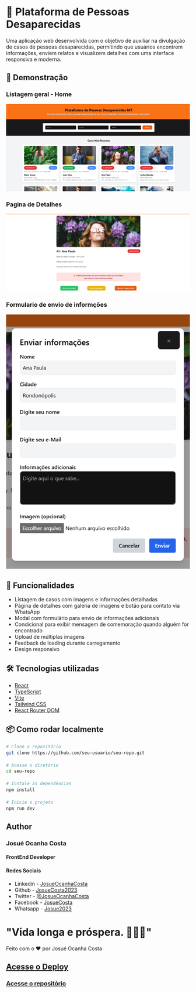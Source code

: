 # 👣 Plataforma de Pessoas Desaparecidas

Uma aplicação web desenvolvida com o objetivo de auxiliar na divulgação de casos de pessoas desaparecidas, permitindo que usuários encontrem informações, enviem relatos e visualizem detalhes com uma interface responsiva e moderna.

## 📸 Demonstração


### Listagem geral - Home
![Home Page](./public/images/page.png)


### Pagina de Detalhes
![Details Page](./public/images/detalhes.png)


### Formulario de envio de informções
![Details Page](./public/images/form.png)


## 🚀 Funcionalidades

- Listagem de casos com imagens e informações detalhadas
- Página de detalhes com galeria de imagens e botão para contato via WhatsApp
- Modal com formulário para envio de informações adicionais
- Condicional para exibir mensagem de comemoração quando alguém for encontrado
- Upload de múltiplas imagens
- Feedback de loading durante carregamento
- Design responsivo

## 🛠️ Tecnologias utilizadas

- [React](https://reactjs.org/)
- [TypeScript](https://www.typescriptlang.org/)
- [Vite](https://vitejs.dev/)
- [Tailwind CSS](https://tailwindcss.com/)
- [React Router DOM](https://reactrouter.com/)

## 📦 Como rodar localmente

```bash
# Clone o repositório
git clone https://github.com/seu-usuario/seu-repo.git

# Acesse o diretório
cd seu-repo

# Instale as dependências
npm install

# Inicie o projeto
npm run dev
 ```
 
 
## Author
### Josué Ocanha Costa
#### FrontEnd Developer
#### Redes Sociais

- Linkedin - [JosueOcanhaCosta](https://www.linkedin.com/in/josue-ocanha-costa/)
- Github - [JosueCosta2023](https://github.com/JosueCosta2023)
- Twitter - [@JosueOcanhaCosta](https://twitter.com/josue_ocanha)
- Facebook - [JosueCosta](https://www.facebook.com/JosueOcanhaCosta2023)
- Whatsapp - [Josue2023](https://wa.me/5565996408371?text=Ol%C3%A1%2C+encontrei+seu+whatsapp+no+Github.+Gostaria+de+falar+sobre+seus+projetos.)

# "Vida longa e próspera. 🖖🖖🖖"
Feito com o ❤️ por Josué Ocanha Costa
## [Acesse o Deploy](https://github.com/JosueCosta2023/projetoPraticoFrontEndSeplagMT)
### [Acesse o repositório](https://projeto-pratico-front-end-seplag-mt.vercel.app/)
